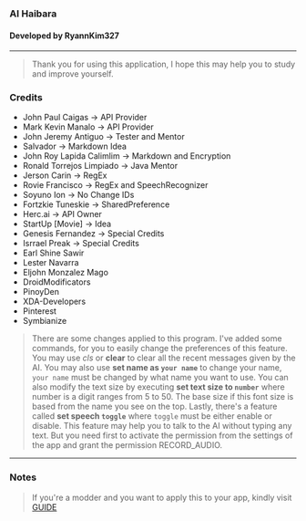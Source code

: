 ### AI Haibara
#### Developed by RyannKim327

---
> Thank you for using this application, I hope this may help you to study and improve yourself.

### Credits
* John Paul Caigas -> API Provider
* Mark Kevin Manalo -> API Provider
* John Jeremy Antiguo -> Tester and Mentor
* Salvador -> Markdown Idea
* John Roy Lapida Calimlim -> Markdown and Encryption
* Ronald Torrejos Limpiado -> Java Mentor
* Jerson Carin -> RegEx
* Rovie Francisco -> RegEx and SpeechRecognizer
* Soyuno Ion -> No Change IDs
* Fortzkie Tuneskie -> SharedPreference
* Herc.ai -> API Owner
* StartUp [Movie] -> Idea
* Genesis Fernandez -> Special Credits
* Isrrael Preak -> Special Credits
* Earl Shine Sawir
* Lester Navarra
* Eljohn Monzalez Mago
* DroidModificators
* PinoyDen
* XDA-Developers
* Pinterest
* Symbianize

> There are some changes applied to this program. I've added some commands, for you to easily change the preferences of this feature. You may use *cls* or **clear** to clear all the recent messages given by the AI. You may also use **set name as `your name`** to change your name, `your name` must be changed by what name you want to use. You can also modify the text size by executing **set text size to `number`** where number is a digit ranges from 5 to 50. The base size if this font size is based from the name you see on the top. Lastly, there's a feature called **set speech `toggle`** where `toggle` must be either enable or disable. This feature may help you to talk to the AI without typing any text. But you need first to activate the permission from the settings of the app and grant the permission RECORD_AUDIO.

---
### Notes
> If you're a modder and you want to apply this to your app, kindly visit [GUIDE](guide.md)


